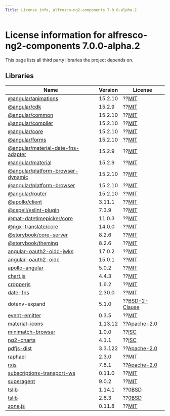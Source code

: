```yaml
---
Title: License info, alfresco-ng2-components 7.0.0-alpha.2
---
```


# License information for alfresco-ng2-components 7.0.0-alpha.2

This page lists all third party libraries the project depends on.

## Libraries

| Name | Version | License |
| --- | --- | --- |
| [@angular/animations](https://github.com/angular/angular) | 15.2.10 | ??[MIT](http://www.opensource.org/licenses/MIT) |
| [@angular/cdk](https://github.com/angular/components) | 15.2.9 | ??[MIT](http://www.opensource.org/licenses/MIT) |
| [@angular/common](https://github.com/angular/angular) | 15.2.10 | ??[MIT](http://www.opensource.org/licenses/MIT) |
| [@angular/compiler](https://github.com/angular/angular) | 15.2.10 | ??[MIT](http://www.opensource.org/licenses/MIT) |
| [@angular/core](https://github.com/angular/angular) | 15.2.10 | ??[MIT](http://www.opensource.org/licenses/MIT) |
| [@angular/forms](https://github.com/angular/angular) | 15.2.10 | ??[MIT](http://www.opensource.org/licenses/MIT) |
| [@angular/material-date-fns-adapter](https://github.com/angular/components) | 15.2.9 | ??[MIT](http://www.opensource.org/licenses/MIT) |
| [@angular/material](https://github.com/angular/components) | 15.2.9 | ??[MIT](http://www.opensource.org/licenses/MIT) |
| [@angular/platform-browser-dynamic](https://github.com/angular/angular) | 15.2.10 | ??[MIT](http://www.opensource.org/licenses/MIT) |
| [@angular/platform-browser](https://github.com/angular/angular) | 15.2.10 | ??[MIT](http://www.opensource.org/licenses/MIT) |
| [@angular/router](https://github.com/angular/angular) | 15.2.10 | ??[MIT](http://www.opensource.org/licenses/MIT) |
| [@apollo/client](https://github.com/apollographql/apollo-client) | 3.11.1 | ??[MIT](http://www.opensource.org/licenses/MIT) |
| [@cspell/eslint-plugin](https://github.com/streetsidesoftware/cspell) | 7.3.9 | ??[MIT](http://www.opensource.org/licenses/MIT) |
| [@mat-datetimepicker/core](https://github.com/kuhnroyal/mat-datetimepicker) | 11.0.3 | ??[MIT](http://www.opensource.org/licenses/MIT) |
| [@ngx-translate/core](https://github.com/ngx-translate/core) | 14.0.0 | ??[MIT](http://www.opensource.org/licenses/MIT) |
| [@storybook/core-server](https://github.com/storybookjs/storybook) | 8.2.6 | ??[MIT](http://www.opensource.org/licenses/MIT) |
| [@storybook/theming](https://github.com/storybookjs/storybook) | 8.2.6 | ??[MIT](http://www.opensource.org/licenses/MIT) |
| [angular-oauth2-oidc-jwks](https://github.com/manfredsteyer/angular-oauth2-oidc) | 17.0.2 | ??[MIT](http://www.opensource.org/licenses/MIT) |
| [angular-oauth2-oidc](https://github.com/manfredsteyer/angular-oauth2-oidc) | 15.0.1 | ??[MIT](http://www.opensource.org/licenses/MIT) |
| [apollo-angular](https://github.com/kamilkisiela/apollo-angular) | 5.0.2 | ??[MIT](http://www.opensource.org/licenses/MIT) |
| [chart.js](https://github.com/chartjs/Chart.js) | 4.4.3 | ??[MIT](http://www.opensource.org/licenses/MIT) |
| [cropperjs](https://github.com/fengyuanchen/cropperjs) | 1.6.2 | ??[MIT](http://www.opensource.org/licenses/MIT) |
| [date-fns](https://github.com/date-fns/date-fns) | 2.30.0 | ??[MIT](http://www.opensource.org/licenses/MIT) |
| dotenv-expand | 5.1.0 | ??[BSD-2-Clause](http://www.opensource.org/licenses/BSD-2-Clause) |
| [event-emitter](https://github.com/medikoo/event-emitter) | 0.3.5 | ??[MIT](http://www.opensource.org/licenses/MIT) |
| [material-icons](https://github.com/marella/material-icons) | 1.13.12 | ??[Apache-2.0](http://www.apache.org/licenses/LICENSE-2.0) |
| [minimatch-browser](https://github.com/isaacs/minimatch) | 1.0.0 | ??[ISC](https://www.isc.org/downloads/software-support-policy/isc-license/) |
| [ng2-charts](https://github.com/valor-software/ng2-charts) | 4.1.1 | ??[ISC](https://www.isc.org/downloads/software-support-policy/isc-license/) |
| [pdfjs-dist](https://github.com/mozilla/pdfjs-dist) | 3.3.122 | ??[Apache-2.0](http://www.apache.org/licenses/LICENSE-2.0) |
| [raphael](https://github.com/DmitryBaranovskiy/raphael) | 2.3.0 | ??[MIT](http://www.opensource.org/licenses/MIT) |
| [rxjs](https://github.com/reactivex/rxjs) | 7.8.1 | ??[Apache-2.0](http://www.apache.org/licenses/LICENSE-2.0) |
| [subscriptions-transport-ws](https://github.com/apollostack/subscriptions-transport-ws) | 0.11.0 | ??[MIT](http://www.opensource.org/licenses/MIT) |
| [superagent](https://github.com/ladjs/superagent) | 9.0.2 | ??[MIT](http://www.opensource.org/licenses/MIT) |
| [tslib](https://github.com/Microsoft/tslib) | 1.14.1 | ??[0BSD](http://landley.net/toybox/license.html) |
| [tslib](https://github.com/Microsoft/tslib) | 2.6.3 | ??[0BSD](http://landley.net/toybox/license.html) |
| [zone.js](https://github.com/angular/angular) | 0.11.8 | ??[MIT](http://www.opensource.org/licenses/MIT) |

